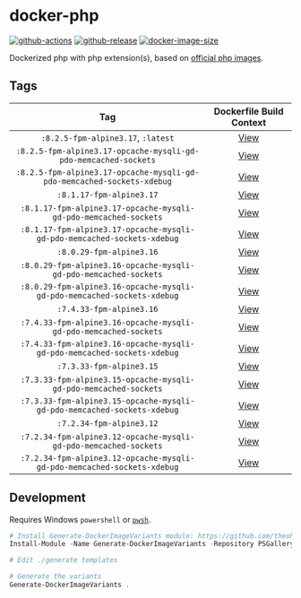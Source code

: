# docker-php

[![github-actions](https://github.com/theohbrothers/docker-php/workflows/ci-master-pr/badge.svg)](https://github.com/theohbrothers/docker-php/actions)
[![github-release](https://img.shields.io/github/v/release/theohbrothers/docker-php?style=flat-square)](https://github.com/theohbrothers/docker-php/releases/)
[![docker-image-size](https://img.shields.io/docker/image-size/theohbrothers/docker-php/latest)](https://hub.docker.com/r/theohbrothers/docker-php)

Dockerized php with php extension(s), based on [official php images](https://hub.docker.com/_/php).

## Tags

| Tag | Dockerfile Build Context |
|:-------:|:---------:|
| `:8.2.5-fpm-alpine3.17`, `:latest` | [View](variants/8.2.5-fpm-alpine3.17) |
| `:8.2.5-fpm-alpine3.17-opcache-mysqli-gd-pdo-memcached-sockets` | [View](variants/8.2.5-fpm-alpine3.17-opcache-mysqli-gd-pdo-memcached-sockets) |
| `:8.2.5-fpm-alpine3.17-opcache-mysqli-gd-pdo-memcached-sockets-xdebug` | [View](variants/8.2.5-fpm-alpine3.17-opcache-mysqli-gd-pdo-memcached-sockets-xdebug) |
| `:8.1.17-fpm-alpine3.17` | [View](variants/8.1.17-fpm-alpine3.17) |
| `:8.1.17-fpm-alpine3.17-opcache-mysqli-gd-pdo-memcached-sockets` | [View](variants/8.1.17-fpm-alpine3.17-opcache-mysqli-gd-pdo-memcached-sockets) |
| `:8.1.17-fpm-alpine3.17-opcache-mysqli-gd-pdo-memcached-sockets-xdebug` | [View](variants/8.1.17-fpm-alpine3.17-opcache-mysqli-gd-pdo-memcached-sockets-xdebug) |
| `:8.0.29-fpm-alpine3.16` | [View](variants/8.0.29-fpm-alpine3.16) |
| `:8.0.29-fpm-alpine3.16-opcache-mysqli-gd-pdo-memcached-sockets` | [View](variants/8.0.29-fpm-alpine3.16-opcache-mysqli-gd-pdo-memcached-sockets) |
| `:8.0.29-fpm-alpine3.16-opcache-mysqli-gd-pdo-memcached-sockets-xdebug` | [View](variants/8.0.29-fpm-alpine3.16-opcache-mysqli-gd-pdo-memcached-sockets-xdebug) |
| `:7.4.33-fpm-alpine3.16` | [View](variants/7.4.33-fpm-alpine3.16) |
| `:7.4.33-fpm-alpine3.16-opcache-mysqli-gd-pdo-memcached-sockets` | [View](variants/7.4.33-fpm-alpine3.16-opcache-mysqli-gd-pdo-memcached-sockets) |
| `:7.4.33-fpm-alpine3.16-opcache-mysqli-gd-pdo-memcached-sockets-xdebug` | [View](variants/7.4.33-fpm-alpine3.16-opcache-mysqli-gd-pdo-memcached-sockets-xdebug) |
| `:7.3.33-fpm-alpine3.15` | [View](variants/7.3.33-fpm-alpine3.15) |
| `:7.3.33-fpm-alpine3.15-opcache-mysqli-gd-pdo-memcached-sockets` | [View](variants/7.3.33-fpm-alpine3.15-opcache-mysqli-gd-pdo-memcached-sockets) |
| `:7.3.33-fpm-alpine3.15-opcache-mysqli-gd-pdo-memcached-sockets-xdebug` | [View](variants/7.3.33-fpm-alpine3.15-opcache-mysqli-gd-pdo-memcached-sockets-xdebug) |
| `:7.2.34-fpm-alpine3.12` | [View](variants/7.2.34-fpm-alpine3.12) |
| `:7.2.34-fpm-alpine3.12-opcache-mysqli-gd-pdo-memcached-sockets` | [View](variants/7.2.34-fpm-alpine3.12-opcache-mysqli-gd-pdo-memcached-sockets) |
| `:7.2.34-fpm-alpine3.12-opcache-mysqli-gd-pdo-memcached-sockets-xdebug` | [View](variants/7.2.34-fpm-alpine3.12-opcache-mysqli-gd-pdo-memcached-sockets-xdebug) |

## Development

Requires Windows `powershell` or [`pwsh`](https://github.com/PowerShell/PowerShell).

```powershell
# Install Generate-DockerImageVariants module: https://github.com/theohbrothers/Generate-DockerImageVariants
Install-Module -Name Generate-DockerImageVariants -Repository PSGallery -Scope CurrentUser -Force -Verbose

# Edit ./generate templates

# Generate the variants
Generate-DockerImageVariants .
```
